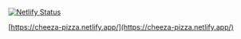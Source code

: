 [![Netlify Status](https://api.netlify.com/api/v1/badges/3e551f84-4e73-45c1-96da-cffce50fd27e/deploy-status)](https://app.netlify.com/sites/cheeza-pizza/deploys)

[https://cheeza-pizza.netlify.app/](https://cheeza-pizza.netlify.app/)